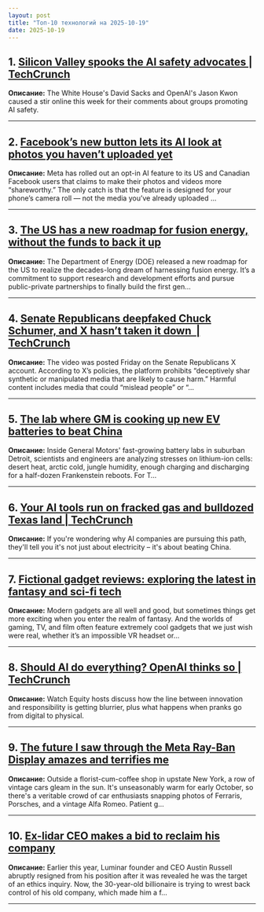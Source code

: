 ```yaml
---
layout: post
title: "Топ-10 технологий на 2025-10-19"
date: 2025-10-19
---
```


## 1. [Silicon Valley spooks the AI safety advocates | TechCrunch](https://techcrunch.com/2025/10/17/silicon-valley-spooks-the-ai-safety-advocates/)

**Описание:** The White House's David Sacks and OpenAI's Jason Kwon caused a stir online this week for their comments about groups promoting AI safety.

---

## 2. [Facebook’s new button lets its AI look at photos you haven’t uploaded yet](https://www.theverge.com/ai-artificial-intelligence/802102/meta-facebook-opt-in-ai-edits-photos-camera-roll)

**Описание:** Meta has rolled out an opt-in AI feature to its US and Canadian Facebook users that claims to make their photos and videos more “shareworthy.” The only catch is that the feature is designed for your phone’s camera roll — not the media you’ve already uploaded …

---

## 3. [The US has a new roadmap for fusion energy, without the funds to back it up](https://www.theverge.com/news/802070/nuclear-fusion-energy-ai-trump-roadmap)

**Описание:** The Department of Energy (DOE) released a new roadmap for the US to realize the decades-long dream of harnessing fusion energy. It’s a commitment to support research and development efforts and pursue public-private partnerships to finally build the first gen…

---

## 4. [Senate Republicans deepfaked Chuck Schumer, and X hasn’t taken it down  | TechCrunch](https://techcrunch.com/2025/10/17/senate-republicans-deepfaked-chuck-schumer-and-x-hasnt-taken-it-down/)

**Описание:** The video was posted Friday on the Senate Republicans X account. According to X’s policies, the platform prohibits “deceptively shar synthetic or manipulated media that are likely to cause harm.” Harmful content includes media that could “mislead people” or “…

---

## 5. [The lab where GM is cooking up new EV batteries to beat China](https://www.theverge.com/transportation/801780/gm-ev-battery-lab-lmr-range-cost)

**Описание:** Inside General Motors' fast-growing battery labs in suburban Detroit, scientists and engineers are analyzing stresses on lithium-ion cells: desert heat, arctic cold, jungle humidity, enough charging and discharging for a half-dozen Frankenstein reboots. For T…

---

## 6. [Your AI tools run on fracked gas and bulldozed Texas land | TechCrunch](https://techcrunch.com/2025/10/17/your-ai-tools-run-on-fracked-gas-and-bulldozed-texas-land/)

**Описание:** If you're wondering why AI companies are pursuing this path, they'll tell you it's not just about electricity – it's about beating China.

---

## 7. [Fictional gadget reviews: exploring the latest in fantasy and sci-fi tech](https://www.theverge.com/entertainment/801966/fictional-gadget-reviews)

**Описание:** Modern gadgets are all well and good, but sometimes things get more exciting when you enter the realm of fantasy. And the worlds of gaming, TV, and film often feature extremely cool gadgets that we just wish were real, whether it’s an impossible VR headset or…

---

## 8. [Should AI do everything? OpenAI thinks so | TechCrunch](https://techcrunch.com/video/should-ai-do-everything-openai-thinks-so/)

**Описание:** Watch Equity hosts discuss how the line between innovation and responsibility is getting blurrier, plus what happens when pranks go from digital to physical.

---

## 9. [The future I saw through the Meta Ray-Ban Display amazes and terrifies me](https://www.theverge.com/tech/801684/meta-ray-ban-display-review-smart-glasses-ai-wearables)

**Описание:** Outside a florist-cum-coffee shop in upstate New York, a row of vintage cars gleam in the sun. It's unseasonably warm for early October, so there's a veritable crowd of car enthusiasts snapping photos of Ferraris, Porsches, and a vintage Alfa Romeo. Patient g…

---

## 10. [Ex-lidar CEO makes a bid to reclaim his company](https://www.theverge.com/news/801827/ex-lidar-ceo-makes-a-bid-to-reclaim-his-company)

**Описание:** Earlier this year, Luminar founder and CEO Austin Russell abruptly resigned from his position after it was revealed he was the target of an ethics inquiry. Now, the 30-year-old billionaire is trying to wrest back control of his old company, which made him a f…

---

